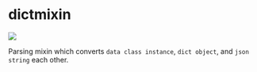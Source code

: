 # dictmixin

![](https://api.travis-ci.org/tadashi-aikawa/dictmixin.svg?branch=master)

Parsing mixin which converts `data class instance`, `dict object`, and `json string` each other.
